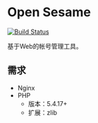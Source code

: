 Open Sesame
============
[![Build Status](https://travis-ci.org/liuxd/open-sesame.png)](https://travis-ci.org/liuxd/open-sesame)

基于Web的帐号管理工具。

## 需求
+ Nginx
+ PHP
    + 版本：5.4.17+
    + 扩展：zlib
